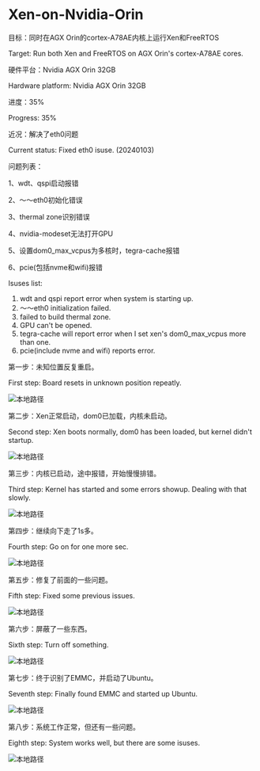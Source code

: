 # Xen-on-Nvidia-Orin

 目标：同时在AGX Orin的cortex-A78AE内核上运行Xen和FreeRTOS
 
 Target: Run both Xen and FreeRTOS on AGX Orin's cortex-A78AE cores.

 硬件平台：Nvidia AGX Orin 32GB
 
 Hardware platform: Nvidia AGX Orin 32GB

 进度：35%
 
 Progress: 35%

 近况：解决了eth0问题

 Current status: Fixed eth0 isuse. (20240103)

 问题列表：
 
 1、wdt、qspi启动报错

 2、～～eth0初始化错误

 3、thermal zone识别错误

 4、nvidia-modeset无法打开GPU

 5、设置dom0_max_vcpus为多核时，tegra-cache报错

 6、pcie(包括nvme和wifi)报错

 Isuses list:
 1. wdt and qspi report error when system is starting up.
 2. ～～eth0 initialization failed.
 3. failed to build thermal zone.
 4. GPU can't be opened.
 5. tegra-cache will report error when I set xen's dom0_max_vcpus more than one. 
 6. pcie(include nvme and wifi) reports error.

第一步：未知位置反复重启。

First step: Board resets in unknown position repeatly. 

![本地路径](./pic/1.png) 

第二步：Xen正常启动，dom0已加载，内核未启动。

Second step: Xen boots normally, dom0 has been loaded, but kernel didn't startup. 

![本地路径](./pic/2.png) 

第三步：内核已启动，途中报错，开始慢慢排错。

Third step: Kernel has started and some errors showup. Dealing with that slowly.
 
![本地路径](./pic/3.png) 

第四步：继续向下走了1s多。

Fourth step: Go on for one more sec.

![本地路径](./pic/4.png) 

第五步：修复了前面的一些问题。

Fifth step: Fixed some previous issues. 

![本地路径](./pic/5.png) 

第六步：屏蔽了一些东西。

Sixth step: Turn off something.

![本地路径](./pic/6.png) 

第七步：终于识别了EMMC，并启动了Ubuntu。

Seventh step: Finally found EMMC and started up Ubuntu.

![本地路径](./pic/7.png) 

第八步：系统工作正常，但还有一些问题。

Eighth step: System works well, but there are some isuses.

![本地路径](./pic/8.png) 